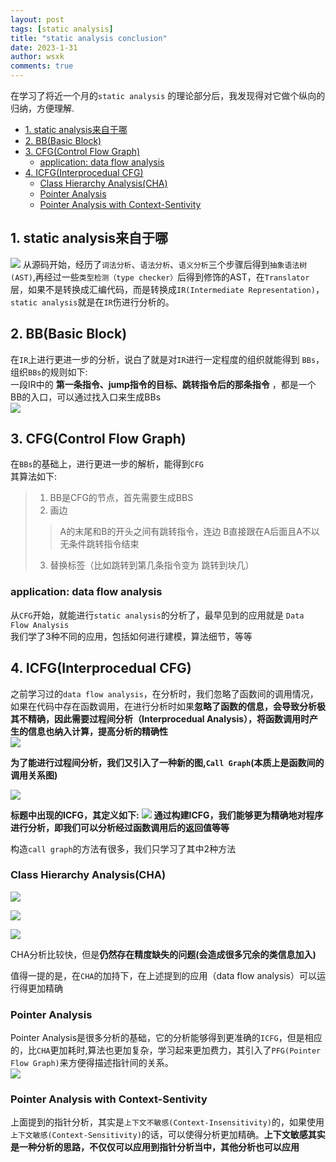 ```yaml
---
layout: post
tags: [static analysis]
title: "static analysis conclusion"
date: 2023-1-31
author: wsxk
comments: true
---
```


在学习了将近一个月的`static analysis` 的理论部分后，我发现得对它做个纵向的归纳，方便理解.<br>

- [1. static analysis来自于哪](#1-static-analysis来自于哪)
- [2. BB(Basic Block)](#2-bbbasic-block)
- [3. CFG(Control Flow Graph)](#3-cfgcontrol-flow-graph)
  - [application: data flow analysis](#application-data-flow-analysis)
- [4. ICFG(Interprocedual CFG)](#4-icfginterprocedual-cfg)
  - [Class Hierarchy Analysis(CHA)](#class-hierarchy-analysischa)
  - [Pointer Analysis](#pointer-analysis)
  - [Pointer Analysis with Context-Sentivity](#pointer-analysis-with-context-sentivity)


## 1. static analysis来自于哪<br>
![](https://raw.githubusercontent.com/wsxk/wsxk_pictures/main/2022-6-27-DNS/20221231104432.png)
从源码开始，经历了`词法分析`、`语法分析`、`语义分析`三个步骤后得到`抽象语法树(AST)`,再经过一些`类型检测（type checker）`后得到修饰的AST，在`Translator`层，如果不是转换成汇编代码，而是转换成`IR(Intermediate Representation)`，`static analysis`就是在`IR`伤进行分析的。<br>

## 2. BB(Basic Block)<br>
在`IR`上进行更进一步的分析，说白了就是对`IR`进行一定程度的组织就能得到 `BBs`，组织`BBs`的规则如下:<br>
一段IR中的 **第一条指令、jump指令的目标、跳转指令后的那条指令** ，都是一个BB的入口，可以通过找入口来生成BBs<br>
![](https://raw.githubusercontent.com/wsxk/wsxk_pictures/main/2022-6-27-DNS/20221231112939.png)

## 3. CFG(Control Flow Graph)<br>
在`BBs`的基础上，进行更进一步的解析，能得到`CFG`<br>
其算法如下:<br>

> 1. BB是CFG的节点，首先需要生成BBS
> 2. 画边
> > A的末尾和B的开头之间有跳转指令，连边
> > B直接跟在A后面且A不以无条件跳转指令结束
> 3. 替换标签（比如跳转到第几条指令变为 跳转到块几）

### application: data flow analysis<br>
从`CFG`开始，就能进行`static analysis`的分析了，最早见到的应用就是 `Data Flow Analysis`<br>
我们学了3种不同的应用，包括如何进行建模，算法细节，等等<br>

## 4. ICFG(Interprocedual CFG)<br>
之前学习过的`data flow analysis`，在分析时，我们忽略了函数间的调用情况，如果在代码中存在函数调用，在进行分析时如果**忽略了函数的信息，会导致分析极其不精确，因此需要过程间分析（Interprocedual Analysis），将函数调用时产生的信息也纳入计算，提高分析的精确性**<br>
![](https://raw.githubusercontent.com/wsxk/wsxk_pictures/main/2023-1-6-static_analysis/%E5%B1%8F%E5%B9%95%E6%88%AA%E5%9B%BE_20230107_103624.png)

**为了能进行过程间分析，我们又引入了一种新的图,`Call Graph`(本质上是函数间的调用关系图)**<br>

![](https://raw.githubusercontent.com/wsxk/wsxk_pictures/main/2023-1-6-static_analysis/%E5%B1%8F%E5%B9%95%E6%88%AA%E5%9B%BE_20230107_104206.png)

**标题中出现的ICFG，其定义如下:**
![](https://raw.githubusercontent.com/wsxk/wsxk_pictures/main/2023-1-6-static_analysis/%E5%B1%8F%E5%B9%95%E6%88%AA%E5%9B%BE_20230108_095737.png)
**通过构建ICFG，我们能够更为精确地对程序进行分析，即我们可以分析经过函数调用后的返回值等等**<br>

构造`call graph`的方法有很多，我们只学习了其中2种方法<br>

### Class Hierarchy Analysis(CHA)<br>
![](https://raw.githubusercontent.com/wsxk/wsxk_pictures/main/2023-1-6-static_analysis/%E5%B1%8F%E5%B9%95%E6%88%AA%E5%9B%BE_20230107_121532.png)

![](https://raw.githubusercontent.com/wsxk/wsxk_pictures/main/2023-1-6-static_analysis/%E5%B1%8F%E5%B9%95%E6%88%AA%E5%9B%BE_20230107_123730.png)

![](https://raw.githubusercontent.com/wsxk/wsxk_pictures/main/2023-1-6-static_analysis/%E5%B1%8F%E5%B9%95%E6%88%AA%E5%9B%BE_20230107_140414.png)

CHA分析比较快，但是**仍然存在精度缺失的问题(会造成很多冗余的类信息加入)**<br>

值得一提的是，在`CHA`的加持下，在上述提到的应用（data flow analysis）可以运行得更加精确<br>

### Pointer Analysis<br>
Pointer Analysis是很多分析的基础，它的分析能够得到更准确的`ICFG`，但是相应的，比`CHA`更加耗时,算法也更加复杂，学习起来更加费力，其引入了`PFG(Pointer Flow Graph)`来方便得描述指针间的关系。<br>
![](https://raw.githubusercontent.com/wsxk/wsxk_pictures/main/2023-1-6-static_analysis/%E5%B1%8F%E5%B9%95%E6%88%AA%E5%9B%BE_20230113_100642.png)

### Pointer Analysis with Context-Sentivity<br>
上面提到的指针分析，其实是`上下文不敏感(Context-Insensitivity)`的，如果使用`上下文敏感(Context-Sensitivity)`的话，可以使得分析更加精确。**上下文敏感其实是一种分析的思路，不仅仅可以应用到指针分析当中，其他分析也可以应用**<br>
